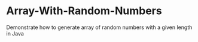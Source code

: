 # Array-With-Random-Numbers
Demonstrate how to generate array of random numbers with a given length in Java
